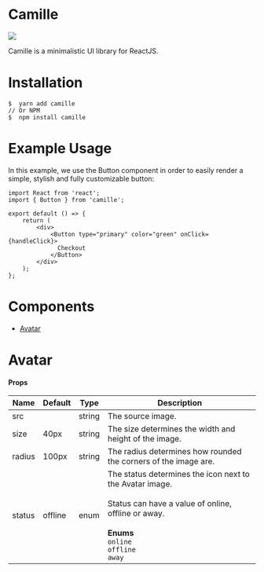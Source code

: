 # Camille

<a href="https://www.npmjs.com/package/camille" target="_blank"><img src="https://img.shields.io/npm/v/camille" /></a>

Camille is a minimalistic UI library for ReactJS.

# Installation

```
$  yarn add camille
// Or NPM
$  npm install camille
```

# Example Usage

In this example, we use the Button component in order to easily render a simple, stylish and fully customizable button:
```
import React from 'react';
import { Button } from 'camille';

export default () => {
    return (
        <div>
            <Button type="primary" color="green" onClick={handleClick}>
              Checkout
            </Button>
        </div>
    );
};
```

# Components

* [Avatar](#avatar)

# Avatar
####  Props
| Name   	| Default 	| Type   	| Description                                                                                                 	|
|--------	|---------	|--------	|-------------------------------------------------------------------------------------------------------------	|
| src    	|         	| string 	| The source image.                                                                                           	|
| size   	| 40px    	| string 	| The size determines the width and height of the image.                                                      	|
| radius 	| 100px   	| string 	| The radius determines how rounded the corners of the image are.                                             	|
| status 	| offline 	| enum   	| The status determines the icon next to the Avatar image.<br><br>Status can have a value of online, offline or away.<br><br>**Enums**<br>`online`<br>`offline`<br>`away` 	|
